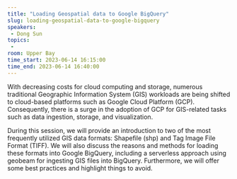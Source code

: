 ```yaml
---
title: "Loading Geospatial data to Google BigQuery"
slug: loading-geospatial-data-to-google-bigquery
speakers:
 - Dong Sun
topics:
 - 
room: Upper Bay
time_start: 2023-06-14 16:15:00
time_end: 2023-06-14 16:40:00
---
```


With decreasing costs for cloud computing and storage, numerous traditional Geographic Information System (GIS) workloads are being shifted to cloud-based platforms such as Google Cloud Platform (GCP). Consequently, there is a surge in the adoption of GCP for GIS-related tasks such as data ingestion, storage, and visualization.
 
 
 
 During this session, we will provide an introduction to two of the most frequently utilized GIS data formats: Shapefile (shp) and Tag Image File Format (TIFF). We will also discuss the reasons and methods for loading these formats into Google BigQuery, including a serverless approach using geobeam for ingesting GIS files into BigQuery. Furthermore, we will offer some best practices and highlight things to avoid.